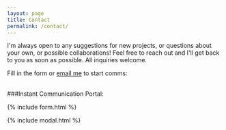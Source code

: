 ```yaml
---
layout: page
title: Contact
permalink: /contact/
---
```


I'm always open to any suggestions for new projects, or questions about your own, or possible collaborations! Feel free to reach out and I'll get back to you as soon as possible. All inquiries welcome.

Fill in the form or [email me](mailto:{{site.email}}) to start comms:

<br />
###Instant Communication Portal:
<br />

{% include form.html %}

{% include modal.html %}
